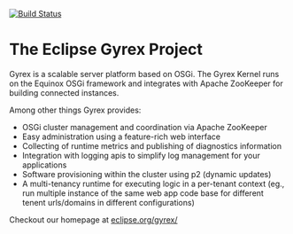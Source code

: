 [![Build Status](https://travis-ci.org/eclipse/gyrex.svg?branch=master)](https://travis-ci.org/eclipse/gyrex)

The Eclipse Gyrex Project
=========================

Gyrex is a scalable server platform based on OSGi. The Gyrex Kernel runs on
the Equinox OSGi framework and integrates with Apache ZooKeeper for building
connected instances.

Among other things Gyrex provides:
- OSGi cluster management and coordination via Apache ZooKeeper
- Easy administration using a feature-rich web interface
- Collecting of runtime metrics and publishing of diagnostics information
- Integration with logging apis to simplify log management for your applications
- Software provisioning within the cluster using p2 (dynamic updates)
- A multi-tenancy runtime for executing logic in a per-tenant context
  (eg., run multiple instance of the same web app code base for different
   tenent urls/domains in different configurations)


Checkout our homepage at [eclipse.org/gyrex/](https://www.eclipse.org/gyrex/)
